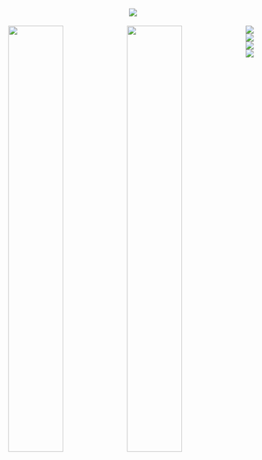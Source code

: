 
<h1 align="center">
  <a href="https://git.io/typing-svg">
    <img src="https://readme-typing-svg.herokuapp.com/?lines=Hello,+There!+👋;This+is+Prabin+Kandel....;Nice+to+meet+you!&center=true&size=30">
  </a>
</h1
  
  
<hr>
<img align="left" width="47%" src="https://github-readme-stats.vercel.app/api?username=Kdlprabin&show_icons=true&theme=radical" />

<img align="left" width="47%" src="https://github-readme-stats.vercel.app/api/top-langs/?username=Kdlprabin&layout=compact" />

<img align="left"  src="https://img.shields.io/badge/react-%2320232a.svg?style=for-the-badge&logo=react&logoColor=%2361DAFB" />

<img align="left"  src="https://img.shields.io/badge/javascript-%23323330.svg?style=for-the-badge&logo=javascript&logoColor=%23F7DF1E" />

<img align="left"  src ="https://img.shields.io/badge/Canva-%2300C4CC.svg?style=for-the-badge&logo=Canva&logoColor=white"/>

<img align="left"  src="https://img.shields.io/badge/UpWork-6FDA44?style=for-the-badge&logo=Upwork&logoColor=white" />
